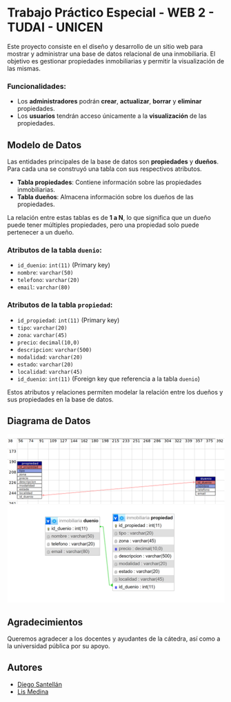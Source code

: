 # Trabajo Práctico Especial - WEB 2 - TUDAI - UNICEN

Este proyecto consiste en el diseño y desarrollo de un sitio web para mostrar y administrar una base de datos relacional de una inmobiliaria. El objetivo es gestionar propiedades inmobiliarias y permitir la visualización de las mismas.

### Funcionalidades:
- Los **administradores** podrán **crear**, **actualizar**, **borrar** y **eliminar** propiedades.
- Los **usuarios** tendrán acceso únicamente a la **visualización** de las propiedades.

## Modelo de Datos

Las entidades principales de la base de datos son **propiedades** y **dueños**. Para cada una se construyó una tabla con sus respectivos atributos. 

- **Tabla propiedades**: Contiene información sobre las propiedades inmobiliarias.
- **Tabla dueños**: Almacena información sobre los dueños de las propiedades.

La relación entre estas tablas es de **1 a N**, lo que significa que un dueño puede tener múltiples propiedades, pero una propiedad solo puede pertenecer a un dueño.

### Atributos de la tabla `duenio`:
- `id_duenio`: `int(11)` (Primary key)
- `nombre`: `varchar(50)`
- `telefono`: `varchar(20)`
- `email`: `varchar(80)`

### Atributos de la tabla `propiedad`:
- `id_propiedad`: `int(11)` (Primary key)
- `tipo`: `varchar(20)`
- `zona`: `varchar(45)`
- `precio`: `decimal(10,0)`
- `descripcion`: `varchar(500)`
- `modalidad`: `varchar(20)`
- `estado`: `varchar(20)`
- `localidad`: `varchar(45)`
- `id_duenio`: `int(11)` (Foreign key que referencia a la tabla `duenio`)

Estos atributos y relaciones permiten modelar la relación entre los dueños y sus propiedades en la base de datos.

## Diagrama de Datos

![Modelo Entidad-Relación](./images/mer.png)
![Modelo Entidad-Relación Alternativo](./images/modeloentidadrelacion.png)

## Agradecimientos

Queremos agradecer a los docentes y ayudantes de la cátedra, así como a la universidad pública por su apoyo.

## Autores

- [Diego Santellán](https://www.linkedin.com/in/diego-santellan/)
- [Lis Medina](https://www.linkedin.com/in/lis-medina/)